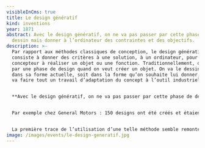 ```yaml
---
visibleInCms: true
title: Le design génératif
kind: inventions
year: 1871
abstract: Avec le design génératif, on ne va pas passer par cette phase de
  dessin mais donner à l’ordinateur des contraintes et des objectifs.
description: >-
  Par rapport aux méthodes classiques de conception, le design génératif
  consiste à donner des critères à une solution, à un ordinateur, pour aider le
  concepteur à réaliser un objet ou une fonction. Traditionnellement, on passe
  par une phase de design quand on veut créer un objet. On va le dessiner soit
  dans sa forme actuelle, soit dans la forme qu’on souhaite lui donner, puis on
  va faire tout un travail d’adaptation du concept à l’outil industriel. 


  **Avec le design génératif, on ne va pas passer par cette phase de dessin mais donner à l’ordinateur des contraintes et des objectifs**, qui peuvent être de type volumique : « propose-moi une forme dans cet espace donné ». Ensuite, il peut y avoir des contraintes de poids et de matière, pourquoi pas de prix, ou bien des contraintes mécaniques. À partir là, la solution va analyser et combiner l’ensemble de ces critères pour aboutir à des milliers voire des millions d’options possibles, basées sur l’ensemble des objectifs et contraintes. Elle arrivera finalement à un sous-ensemble d’options qui semblent les plus proches de ce que le concepteur aura demandé. Puis le travail du concepteur sera justement d’analyser ces options et de sélectionner celles qu’il lui semble le plus intéressant d’industrialiser. L’approche est complètement différente.


  Par exemple chez General Motors : 150 designs ont été créés et étaient 40% plus légers et 20% plus robuste que le support actuellement utilisé !


  La première trace de l’utilisation d’une telle méthode semble remonter à l’année 1871. En effet, [Edouard Gand](https://fr.wikipedia.org/wiki/%C3%89douard_Gand), technicien et ingénieur du textile de Amiens utilisera en cette année son métier à tisser pour créer un système capable d’improviser des motifs grâce à quelques modification sur ce dernier.
image: /images/events/le-design-generatif.jpg
---
```

